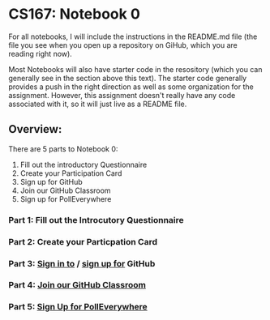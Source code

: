 # CS167: Notebook 0
For all notebooks, I will include the instructions in the README.md file (the file you see when you open up a repository on GiHub, which you are reading right now). 

Most Notebooks will also have starter code in the resository (which you can generally see in the section above this text). The starter code generally provides a push in the right direction as well as some organization for the assignment. However, this assignment doesn't really have any code associated with it, so it will just live as a README file. 

## Overview:
There are 5 parts to Notebook 0: 
1. Fill out the introductory Questionnaire
2. Create your Participation Card
3. Sign up for GitHub
4. Join our GitHub Classroom
5. Sign up for PollEverywhere

### Part 1: Fill out the Introcutory Questionnaire

### Part 2: Create your Particpation Card

### Part 3: [Sign in to](https://github.com) / [sign up for](https://github.com/signup) GitHub

### Part 4: [Join our GitHub Classroom](https://classroom.github.com/classrooms/121270072-j23-cs167 )

### Part 5: [Sign Up for PollEverywhere](https://PollEv.com/meredithmoore011/register)
